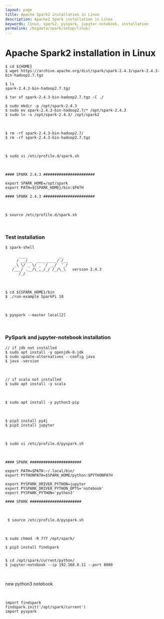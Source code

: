 ```yaml
---
layout: page
title: Apache Spark2 installation in Linux
description: Apache2 Spark installation in Linux
keywords: linux, spark2, pyspark, jupyter-notebook, installation
permalink: /bigdata/spark/setup/linux/
---
```


# Apache Spark2 installation in Linux

    $ cd ${HOME}
    $ wget https://archive.apache.org/dist/spark/spark-2.4.3/spark-2.4.3-bin-hadoop2.7.tgz

    $ ls
    spark-2.4.3-bin-hadoop2.7.tgz

    $ tar xf spark-2.4.3-bin-hadoop2.7.tgz -C ./

    $ sudo mkdir -p /opt/spark-2.4.3
    $ sudo mv spark-2.4.3-bin-hadoop2.7/* /opt/spark-2.4.3
    $ sudo ln -s /opt/spark-2.4.3/ /opt/spark2

<br/>

    $ rm -rf spark-2.4.3-bin-hadoop2.7/
    $ rm -rf spark-2.4.3-bin-hadoop2.7.tgz

<br/>

    $ sudo vi /etc/profile.d/spark.sh

<br/>

```
#### SPARK 2.4.3 #######################

export SPARK_HOME=/opt/spark
export PATH=${SPARK_HOME}/bin:$PATH

#### SPARK 2.4.3 #######################
```

<br/>

    $ source /etc/profile.d/spark.sh

<br/>

### Test installation

    $ spark-shell

```
      ____              __
     / __/__  ___ _____/ /__
    _\ \/ _ \/ _ `/ __/  '_/
   /___/ .__/\_,_/_/ /_/\_\   version 2.4.3
      /_/

```

<br/>

    $ cd ${SPARK_HOME}/bin
    $ ./run-example SparkPi 10

<br/>

    $ pyspark --master local[2]

<br/>

### PySpark and jupyter-notebook installation

    // if jdk not installed
    $ sudo apt install -y openjdk-8-jdk
    $ sudo update-alternatives --config java
    $ java -version

<br/>

    // if scala not installed
    $ sudo apt install -y scala

<br/>

    $ sudo apt install -y python3-pip

<br/>

    $ pip3 install py4j
    $ pip3 install jupyter

<br/>

    $ sudo vi /etc/profile.d/pyspark.sh

<br/>

```
#### SPARK #######################

export PATH=$PATH:~/.local/bin/
export PYTHONPATH=$SPARK_HOME/python:$PYTHONPATH

export PYSPARK_DRIVER_PYTHON=jupyter
export PYSPARK_DRIVER_PYTHON_OPTS='notebook'
export PYSPARK_PYTHON='python3'

#### SPARK #######################
```

<br/>

     $ source /etc/profile.d/pyspark.sh

<br/>

    $ sudo chmod -R 777 /opt/spark/

    $ pip3 install findspark


    $ cd /opt/spark/current/python/
    $ jupyter-notebook --ip 192.168.0.11 --port 8080

<br/>

new python3 notebook

<br/>

```
import findspark
findspark.init('/opt/spark/current')
import pyspark
```
